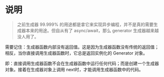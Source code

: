 # 说明

>之前生成器 99.999% 的用途都是拿它来实现异步编程，并不是真的需要生成器本来的用途。但自从有了 async/await，那么 generator 生成器越来越没人用了。

需要记住：生成器函数内部没有返回值。这是因为生成器函数没有传统的返回值；相反，当你直接调用生成器函数时，它总是返回实例化的 Generator 对象。

即：直接调用生成器函数不会在生成器函数中运行任何代码；而是创建一个生成器对象。接着在生成器对象上调用 next时，才能调用生成器函数中的代码。